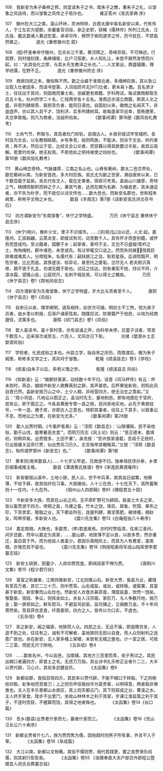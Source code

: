 <!-- { "loadSidebar": true } -->

106　我新安为朱子桑梓之邦，则宜读朱子之书，取朱子之教，秉朱子之礼，以邹鲁之风自待，而以邹鲁之风传之子若孙也。
　　　雍正茗州《吴氏家典 序》

107　徽州在大江之南，溪山环峙，灵洲特钟，白晋太康中易名新安以来，代有伟人，于江左实为望郡。余曩备官词垣，承乏史职，获睹《儒林传》所列江氏永、汪氏绂、戴氏震诸人著述宏富，卓卓可传，穆然于紫阳道学之传，历今犹在，不禁翕然慕之。
　　　道光《重修徽州志 叙》

108　(程)怀差奉命守徽州，见夫长江千里，黄河障之，奇峰异观，不可殚述。行其野，则村墟刻镂，桑麻铺彼，比户习弦歌，乡人知礼让，未尝不厥然发愤而兴起，曰：“此其俗化之厚，与其乡先生教泽之长也。”……人文辈出，鼎盛辐臻，理学经儒，在野不乏。
　　　道光《重修徽州府志 序》

109　商居四民之末，徽俗殊不然。歙之业鹾于淮南北者，多缙绅巨族，其以急公议叙入仕者固多，而读书登第、入词垣跻月无[HT]仕者，更未易卜数。且名贤才士，往往出于其间，则固商而兼士矣。浙鹾更有商籍，岁科两试，每试徽商额取生员五十名，杭州府学二十名，仁钱两学各十五名。淮商近亦请立商籍，斯其人文之盛，非若列肆居奇、肩担背负者，能同日语也。自国初以来，徽商之名闻天下，非盗虚声，亦以其人具干才、饶利济、实多所建树耳。故每逢翠华巡幸，晋秩邀荣，夫岂幸致哉。则凡为商者，当益所劝矣。
　　　《歙事闲谭》第18册《歙风俗礼教考》

110　士尚气节，矜取与，其高者杜门却轨，自偶古人。乡居非就试罕至城府。各村自为文会，以名教相砥砺。乡有争竞，始则鸣族，不能决，则诉于文会，听约束焉；再不决，然后讼于官，比经文会公论者，而官藉以得其款要过半矣，故其讼易解。若里约坊保，绝无权焉，不若他处之把持唆使之纷纷也。
　　　《歙事闲谭》第16册《歙风俗礼教考》

111　黄山峰峦奇特，气脉雄厚，江南之名山也。山脊有箬岭，歙太二邑交界处，歙在箬岭以南，为新安首邑，多大村巨族。吴氏尤为歙之世家，溯自唐宋以来，已千数百载于兹矣。吴氏代有文人，载在史乘者，斑斑可考焉。盖由山川雄厚，奇特之气，磅礴而郁积而钟之于人，秉其气者，达而在朝为名卿、为循良吏，其未通显者，亦不失为朴学，而不欲仅以诗文传也……歙大邑也，而新安名郡也，世称程朱阙里，彬彬乎文物之乡也。
　　　歙县《丰南志》第7册《读新安吴氏诗文存书后》

112　四方谓新安为“东南邹鲁”，休宁之学特盛。
　　　万历《休宁县志 重修休宁县志序》

113　(休宁)明兴，椎朴少文，里子不识城市。……(洪)熙(弘)治以还，人文起。嘉隆间，汇拔联翩，云蒸龙变，即就试有司，动至数千人。其有怀才而登别籍，或怀赀而登成均。至占籍者，国夥于乡；起家者，客埒于主，文岂不日盛哉!青衿之士，恂恂绳检，郡中诸邑，未至或先。有过举辄交口诋之。然而失则巽，傥肩巨排难或难其人。分席程朱，名儒代有；嗣扶姚江之旨，耿若星辰。迄讲院既开，明性宗者，比比而是。其侈虚谈、标异论，甚至托之匿垢，岂尽无人 若夫默识真修，期不诡于孔孟，勿谓无籍于斯也。试征之往达，则有秉宪不挠，持论不阿，介凛冰霜，望隆山岳，公庭咫尺，名刺不相及焉，可以得士之概矣。
　　　万历《休宁县志》卷1《舆地风俗志》

114　四方谓新安为东南邹鲁，休宁之学特盛，岁大比与贡者至千人。
　　　康熙《休宁县志》卷1《风俗》

115　自宋元以来，理学阐明，道系相传，如世次可缀。明初士不工煦，悦为弟子员者，由乡里以刺报，后渐户诵家弦矣。随牒应试，防冒籍严于他邑，以地为经商捷径，流寓多也。
　　　康熙《祁门县志》卷1《风俗》

116　婺人喜读书，虽十家村落，亦有讽诵之声。向科举未停，应童子试者，常至千数百人。迩来渐次减至五、六百人，文风亦日下矣。
　　　光绪《婺源乡土志 婺源风俗》

117　学校者，化民成俗之本也。州县立学，始自宋之庆历。而南渡后，徽为朱子阙里，彬彬多文学之士，其风埒于邹鲁。
　　　乾隆《绩溪县志》卷3《学校》

118　(绩溪)自朱子以后，多明义理之学。
　　　乾隆《绩溪县志 风俗》

119　《知新录》云：“徽郡好离家，动经数十年不归。读晋《司马杯传》有云：杯未败时，燕会，娼妓作新安人歌舞离别之辞，其声甚悲。后杯果徙新安。则知此风自晋已然。盖新安居万山之中，土少人稠，非经营四方，绝无治生之策矣。”又云：“周小司徒，凡地讼以图正之，盖当时先王，量地制邑，即有地图在于官府，民有讼，即于图正之。今各县黄册专管一县之税，民间卖地买地，必先于黄册挂号，一年一造，缴于库，亦即古人之意也。特职其事者，往往上下其手，以致事讼不息，而地讼之为累，在新安为尤多。”
　　　《歙事闲谭》第28册

120　歙人出贾时期。《今事庐笔乘》云：“淳熙《歙县志》：‘山限壤隔，民不染他俗，勤于山伐，能寒暑恶衣食’”。而明万历志《风土论》则云：“至正德末、嘉靖初，则稍异矣。出贾既多，土田不重”。承尧按：“吾许族家谱载，吾祖于正统时，已出居庸关运茶行贾，似出贾风习已久，志言殆举其概略耳。”又按：“淳熙《歙县志》，殆所谓罗鄂州《新安志》也。”
　　　《歙事闲谭》第1册 

121　黄孝则(南宋歙县人)……十七岁父早逝，兄商游不归，独奉母抚侄孙泰，乡里巨细事咸推主维。
　　　歙县《潭渡黄氏族谱》卷9《宋逸民黄德庵传》

122　新安僻居山溪中，土地小狭，民人众，世不中兵革，故其齿日益繁，地瘠薄，不给于耕，故其俗纤俭习事。大抵徽俗，人十三在邑，十七在天下，其所蓄聚则十一在内，十九在外。
　　　《徊州山人四部稿》卷61《赠程君五十叙》

123　今新安多大族，而其在山谷之间，无平原旷野可为耕田。故虽士大夫之家，皆以畜贾游于四方。倚顿之盐，鸟倮之畜，竹木之饶，珠玑、犀象、玳瑁、果布之珍，下至卖浆、贩脂之业，天下都会所在，连屋列肆，乘坚策肥，被绮噻，拥赵女，鸣琴亭屣，多新安人也。
　　　《震川先生集》卷13《白庵程翁八十寿序》

124　嘉定南翔，大聚也，多歙贾，(李)君遂居焉。亦时时贾临清，往来江淮间，间岁还歙，然卒以嘉定为其家，……歙山郡，地狭薄不足以食，以故多贾，然亦重迁，虽白首于外，而为他县人者盖少。君固乐南翔风土，而其为人有惠爱，虽南翔，亦惟恐其不留也。
　　　《震川先生集》卷18《例授昭勇将军成山指挥使李君墓志铭》

125　新安土硗狭，田蓄少，人庶仰贾而食，即阀阅家不惮为贾。
　　　《唐荆川文集》卷15《程少君行状》

126　富室之称雄者，江南则推新安，江北则推山右。新安大贾，鱼盐为业，藏镪有至百万者，其它二三十万，则中贾耳。山右或盐，或丝，或转贩，或窖粟，其富甚于新安。新安奢而山右俭也。然新安人衣食亦甚菲啬，薄糜盐齑，欣然一饱矣。惟娶妾、宿妓、争讼，则挥金如土。余友人汪宗姬，家巨万，与人争数尺地，捐万金；娶一狭邪如之。鲜车怒马，不避监司前驱，监司捕之，立捐数万金。不十年间萧然矣。至其菲衣恶食，纤啬委琐，四方之人，皆传以为口实，不虚也。
　　　《五杂俎》卷4

127　吴之新安，闽之福唐，地狭而人众。四民之业，无远不届，即遐陬穷发，人迹不到之处，往往有之。诚有不可解者，盖地狭则无田以自食，而人众则射利之途愈广故也。余在新安，见人家多楼上架楼，未尝有无楼之屋也。计一室之居，可抵二三室，而犹无尺寸隙地。
　　　《五杂俎》卷4

128　……歙故名州，今以岩邑，当南辅，其地方三百里而羡，视子男过之。其民出糊口者遍四方，即食土之毛，无虑万万指，其业诗书礼乐修正业者什二三，大半以贾代耕，习心计。其俗多武健自负。
　　　《太函集》卷6

129　新都岩郡，食指百倍四方，其民率以贾代耕，不能不糊口于转毂。下之则俯给仰取，赴争地而竞锥刀；上之则穷声伎极纷华为富贵客，以明得意，两者取非俦类也。主人在丰乐里都山水庾区，其上则天都云门，其下则容成之台，曹溪之水。主人终岁家食，跬步不出里门，坐收山林林木之利于其家，岁课江淮盐策之利于其子，不逐时而获，不握算而饶，其得之地者殊也。
　　　《太函集》卷14《谷口篇》

130　吾乡(歙县)业贾者什家而七，赢者什家而三。
　　　《太函集》卷16《兖山汪长公六十寿序》

131　新都业贾者什七八，族为贾而隽为儒，因地趋时则男子所有事，外言不入于卑。
　　　《太函集》卷16《阜成篇》

132　大江以南，新都以文物著。其俗不儒则贾，相代若践更，要之良贾保负闳儒，则其躬行彰彰矣。
　　　《太函集》卷55
《诰赠奉直大夫户部员外郎程公暨赠宜人闵氏合葬墓志铭》

